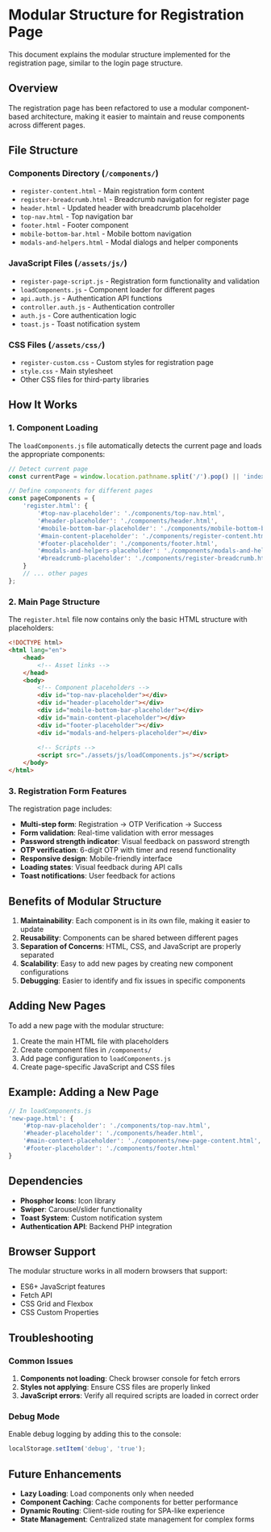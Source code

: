 # Modular Structure for Registration Page

This document explains the modular structure implemented for the registration page, similar to the login page structure.

## Overview

The registration page has been refactored to use a modular component-based architecture, making it easier to maintain and reuse components across different pages.

## File Structure

### Components Directory (`/components/`)
- `register-content.html` - Main registration form content
- `register-breadcrumb.html` - Breadcrumb navigation for register page
- `header.html` - Updated header with breadcrumb placeholder
- `top-nav.html` - Top navigation bar
- `footer.html` - Footer component
- `mobile-bottom-bar.html` - Mobile bottom navigation
- `modals-and-helpers.html` - Modal dialogs and helper components

### JavaScript Files (`/assets/js/`)
- `register-page-script.js` - Registration form functionality and validation
- `loadComponents.js` - Component loader for different pages
- `api.auth.js` - Authentication API functions
- `controller.auth.js` - Authentication controller
- `auth.js` - Core authentication logic
- `toast.js` - Toast notification system

### CSS Files (`/assets/css/`)
- `register-custom.css` - Custom styles for registration page
- `style.css` - Main stylesheet
- Other CSS files for third-party libraries

## How It Works

### 1. Component Loading
The `loadComponents.js` file automatically detects the current page and loads the appropriate components:

```javascript
// Detect current page
const currentPage = window.location.pathname.split('/').pop() || 'index.html';

// Define components for different pages
const pageComponents = {
    'register.html': {
        '#top-nav-placeholder': './components/top-nav.html',
        '#header-placeholder': './components/header.html',
        '#mobile-bottom-bar-placeholder': './components/mobile-bottom-bar.html',
        '#main-content-placeholder': './components/register-content.html',
        '#footer-placeholder': './components/footer.html',
        '#modals-and-helpers-placeholder': './components/modals-and-helpers.html',
        '#breadcrumb-placeholder': './components/register-breadcrumb.html'
    }
    // ... other pages
};
```

### 2. Main Page Structure
The `register.html` file now contains only the basic HTML structure with placeholders:

```html
<!DOCTYPE html>
<html lang="en">
    <head>
        <!-- Asset links -->
    </head>
    <body>
        <!-- Component placeholders -->
        <div id="top-nav-placeholder"></div>
        <div id="header-placeholder"></div>
        <div id="mobile-bottom-bar-placeholder"></div>
        <div id="main-content-placeholder"></div>
        <div id="footer-placeholder"></div>
        <div id="modals-and-helpers-placeholder"></div>
        
        <!-- Scripts -->
        <script src="./assets/js/loadComponents.js"></script>
    </body>
</html>
```

### 3. Registration Form Features
The registration page includes:

- **Multi-step form**: Registration → OTP Verification → Success
- **Form validation**: Real-time validation with error messages
- **Password strength indicator**: Visual feedback on password strength
- **OTP verification**: 6-digit OTP with timer and resend functionality
- **Responsive design**: Mobile-friendly interface
- **Loading states**: Visual feedback during API calls
- **Toast notifications**: User feedback for actions

## Benefits of Modular Structure

1. **Maintainability**: Each component is in its own file, making it easier to update
2. **Reusability**: Components can be shared between different pages
3. **Separation of Concerns**: HTML, CSS, and JavaScript are properly separated
4. **Scalability**: Easy to add new pages by creating new component configurations
5. **Debugging**: Easier to identify and fix issues in specific components

## Adding New Pages

To add a new page with the modular structure:

1. Create the main HTML file with placeholders
2. Create component files in `/components/`
3. Add page configuration to `loadComponents.js`
4. Create page-specific JavaScript and CSS files

## Example: Adding a New Page

```javascript
// In loadComponents.js
'new-page.html': {
    '#top-nav-placeholder': './components/top-nav.html',
    '#header-placeholder': './components/header.html',
    '#main-content-placeholder': './components/new-page-content.html',
    '#footer-placeholder': './components/footer.html'
}
```

## Dependencies

- **Phosphor Icons**: Icon library
- **Swiper**: Carousel/slider functionality
- **Toast System**: Custom notification system
- **Authentication API**: Backend PHP integration

## Browser Support

The modular structure works in all modern browsers that support:
- ES6+ JavaScript features
- Fetch API
- CSS Grid and Flexbox
- CSS Custom Properties

## Troubleshooting

### Common Issues

1. **Components not loading**: Check browser console for fetch errors
2. **Styles not applying**: Ensure CSS files are properly linked
3. **JavaScript errors**: Verify all required scripts are loaded in correct order

### Debug Mode

Enable debug logging by adding this to the console:
```javascript
localStorage.setItem('debug', 'true');
```

## Future Enhancements

- **Lazy Loading**: Load components only when needed
- **Component Caching**: Cache components for better performance
- **Dynamic Routing**: Client-side routing for SPA-like experience
- **State Management**: Centralized state management for complex forms
